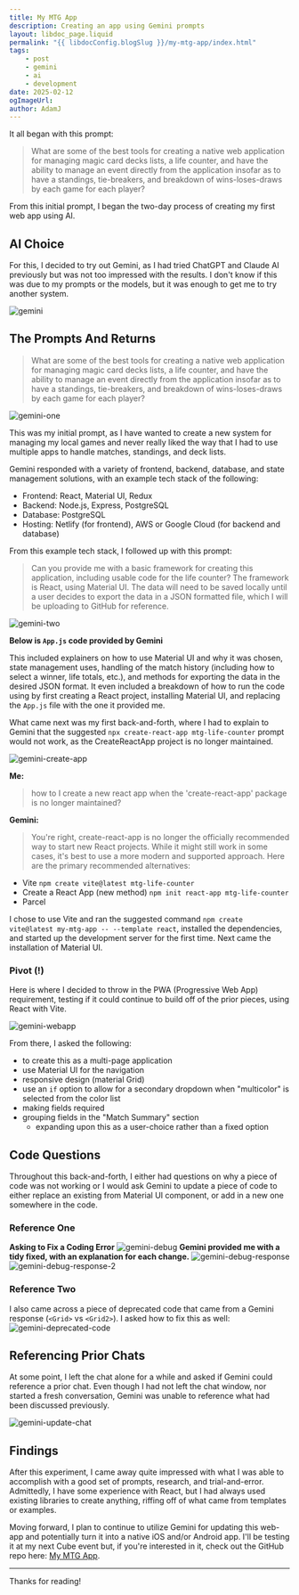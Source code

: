 ```yaml
---
title: My MTG App
description: Creating an app using Gemini prompts
layout: libdoc_page.liquid
permalink: "{{ libdocConfig.blogSlug }}/my-mtg-app/index.html"
tags:
    - post
    - gemini
    - ai
    - development
date: 2025-02-12
ogImageUrl:
author: AdamJ
---
```


It all began with this prompt:

> What are some of the best tools for creating a native web application for managing magic card decks lists, a life counter, and have the ability to manage an event directly from the application insofar as to have a standings, tie-breakers, and breakdown of wins-loses-draws by each game for each player?

<!-- truncate -->

From this initial prompt, I began the two-day process of creating my first web app using AI.

## AI Choice

For this, I decided to try out Gemini, as I had tried ChatGPT and Claude AI previously but was not too impressed with the results. I don't know if this was due to my prompts or the models, but it was enough to get me to try another system.

![gemini](./images/gemini.png)

## The Prompts And Returns

> What are some of the best tools for creating a native web application for managing magic card decks lists, a life counter, and have the ability to manage an event directly from the application insofar as to have a standings, tie-breakers, and breakdown of wins-loses-draws by each game for each player?

![gemini-one](./images/gemini-one.png)

This was my initial prompt, as I have wanted to create a new system for managing my local games and never really liked the way that I had to use multiple apps to handle matches, standings, and deck lists.

Gemini responded with a variety of frontend, backend, database, and state management solutions, with an example tech stack of the following:

- Frontend: React, Material UI, Redux
- Backend: Node.js, Express, PostgreSQL
- Database: PostgreSQL
- Hosting: Netlify (for frontend), AWS or Google Cloud (for backend and database)

From this example tech stack, I followed up with this prompt:

> Can you provide me with a basic framework for creating this application, including usable code for the life counter? The framework is React, using Material UI. The data will need to be saved locally until a user decides to export the data in a JSON formatted file, which I will be uploading to GitHub for reference.

![gemini-two](./images/gemini-two.png)

**Below is `App.js` code provided by Gemini**

<script src="https://gist.github.com/AdamJ/602edd46c916754580c1c91115741c18.js"></script>

This included explainers on how to use Material UI and why it was chosen, state management uses, handling of the match history (including how to select a winner, life totals, etc.), and methods for exporting the data in the desired JSON format. It even included a breakdown of how to run the code using by first creating a React project, installing Material UI, and replacing the `App.js` file with the one it provided me.

What came next was my first back-and-forth, where I had to explain to Gemini that the suggested `npx create-react-app mtg-life-counter` prompt would not work, as the CreateReactApp project is no longer maintained.

![gemini-create-app](./images/gemini-create-app.png)

**Me:**
> how to I create a new react app when the 'create-react-app' package is no longer maintained?

**Gemini:**
> You're right, create-react-app is no longer the officially recommended way to start new React projects.  While it might still work in some cases, it's best to use a more modern and supported approach.  Here are the primary recommended alternatives:

- Vite `npm create vite@latest mtg-life-counter`
- Create a React App (new method) `npm init react-app mtg-life-counter`
- Parcel

I chose to use Vite and ran the suggested command `npm create vite@latest my-mtg-app -- --template react`, installed the dependencies, and started up the development server for the first time. Next came the installation of Material UI.

### Pivot (!)

Here is where I decided to throw in the PWA (Progressive Web App) requirement, testing if it could continue to build off of the prior pieces, using React with Vite.

![gemini-webapp](./images/gemini-webapp.png)

From there, I asked the following:

- to create this as a multi-page application
- use Material UI for the navigation
- responsive design (material Grid)
- use an `if` option to allow for a secondary dropdown when "multicolor" is selected from the color list
- making fields required
- grouping fields in the "Match Summary" section
  - expanding upon this as a user-choice rather than a fixed option

## Code Questions

Throughout this back-and-forth, I either had questions on why a piece of code was not working or I would ask Gemini to update a piece of code to either replace an existing from Material UI component, or add in a new one somewhere in the code.

### Reference One

**Asking to Fix a Coding Error**
![gemini-debug](./images/gemini-debug.png)
**Gemini provided me with a tidy fixed, with an explanation for each change.**
![gemini-debug-response](./images/gemini-debug-response.png)
![gemini-debug-response-2](./images/gemini-debug-response-2.png)

### Reference Two

I also came across a piece of deprecated code that came from a Gemini response (`<Grid>` vs `<Grid2>`). I asked how to fix this as well:
![gemini-deprecated-code](./images/gemini-deprecated-code.png)

## Referencing Prior Chats

At some point, I left the chat alone for a while and asked if Gemini could reference a prior chat. Even though I had not left the chat window, nor started a fresh conversation, Gemini was unable to reference what had been discussed previously.

![gemini-update-chat](./images/gemini-update-chat.png)

## Findings

After this experiment, I came away quite impressed with what I was able to accomplish with a good set of prompts, research, and trial-and-error. Admittedly, I have some experience with React, but I had always used existing libraries to create anything, riffing off of what came from templates or examples.

Moving forward, I plan to continue to utilize Gemini for updating this web-app and potentially turn it into a native iOS and/or Android app. I'll be testing it at my next Cube event but, if you're interested in it, check out the GitHub repo here: [My MTG App](https://github.com/AdamJ/my-mtg-app).

---

Thanks for reading!
